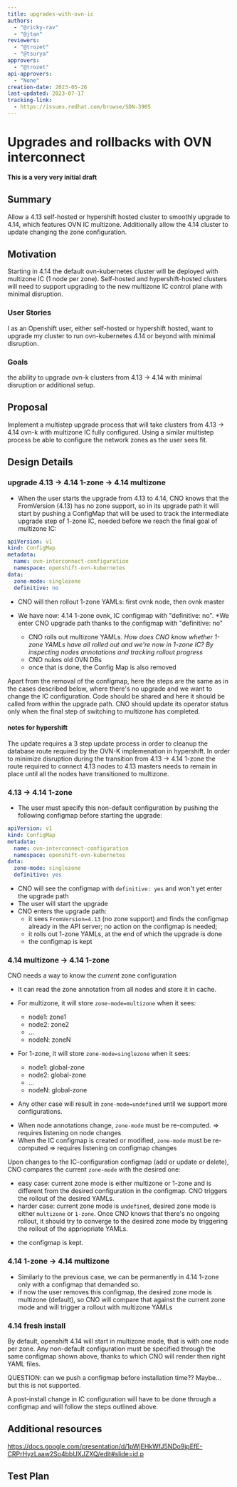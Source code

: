 ```yaml
---
title: upgrades-with-ovn-ic
authors:
  - "@ricky-rav"
  - "@jtan"
reviewers:
  - "@trozet"
  - "@tsurya"
approvers:
  - "@trozet"
api-approvers:
  - "None"
creation-date: 2023-05-26
last-updated: 2023-07-17
tracking-link:
  - https://issues.redhat.com/browse/SDN-3905
---
```


# Upgrades and rollbacks with OVN interconnect

**This is a very very initial draft**

## Summary


Allow a 4.13 self-hosted or hypershift hosted cluster to smoothly upgrade to 4.14, which features OVN IC multizone. 
Additionally allow the 4.14 cluster to update changing the zone configuration. 

## Motivation

Starting in 4.14 the default ovn-kubernetes cluster will be deployed with multizone IC (1 node per zone). Self-hosted and hypershift-hosted clusters will need to support upgrading to 
the new multizone IC control plane with minimal disruption. 

### User Stories

I as an Openshift user, either self-hosted or hypershift hosted, want to upgrade my cluster to run ovn-kubernetes 4.14 or beyond with minimal disruption. 


### Goals

the ability to upgrade ovn-k clusters from 4.13 -> 4.14 with minimal disruption or additional setup. 


## Proposal

Implement a multistep upgrade process that will take clusters from 4.13 -> 4.14 ovn-k with multizone IC fully configured. Using a similar multistep process be able to configure the 
network zones as the user sees fit. 


## Design Details

### upgrade 4.13 -> 4.14 1-zone -> 4.14 multizone
- When the user starts the upgrade from 4.13 to 4.14, CNO knows that the FromVersion (4.13) has no zone support, so in its upgrade path it will start by pushing a ConfigMap that will be used to track the intermediate upgrade step of 1-zone IC, needed before we reach the final goal of multizone IC:
```yaml
apiVersion: v1
kind: ConfigMap
metadata:
  name: ovn-interconnect-configuration
  namespace: openshift-ovn-kubernetes
data:
  zone-mode: singlezone
  definitive: no
```

- CNO will then rollout 1-zone YAMLs: first ovnk node, then ovnk master

- We have now: 4.14 1-zone ovnk, IC configmap with "definitive: no". *We enter CNO upgrade path thanks to the configmap with "definitive: no"
  + CNO rolls out multizone YAMLs. *How does CNO know whether 1-zone YAMLs have all rolled out and we're now in 1-zone IC? By inspecting nodes annotations and tracking rollout progress*
  + CNO nukes old OVN DBs
  + once that is done, the Config Map is also removed

Apart from the removal of the configmap, here the steps are the same as in the cases described below, where there's no upgrade and we want to change the IC configuration. Code should be shared and here it should be called from within the upgrade path. CNO should update its operator status only when the final step of switching to multizone has completed.

#### notes for hypershift
The update requires a 3 step update process in order to cleanup the database route required by the OVN-K implemenation in hypershift. In order to minimize disruption during the transition from 4.13 -> 4.14 1-zone the route required to connect 4.13 nodes to 4.13 masters needs to remain in place until all the nodes have transitioned to multizone. 

### 4.13 -> 4.14 1-zone

- The user must specify this non-default configuration by pushing the following configmap before starting the upgrade:
```yaml
apiVersion: v1
kind: ConfigMap
metadata:
  name: ovn-interconnect-configuration
  namespace: openshift-ovn-kubernetes
data:
  zone-mode: singlezone
  definitive: yes
```


- CNO will see the configmap with `definitive: yes` and won't yet enter the upgrade path
- The user will start the upgrade
- CNO enters the upgrade path:
  + it sees `FromVersion=4.13` (no zone support) and finds the configmap already in the API server; no action on the configmap is needed;
  + it rolls out 1-zone YAMLs, at the end of which the upgrade is done
  + the configmap is kept


### 4.14 multizone -> 4.14 1-zone
CNO needs a way to know the _current_ zone configuration
+ It can read the zone annotation from all nodes and store it in cache.
+ For multizone, it will store `zone-mode=multizone` when it sees:
   - node1: zone1
   - node2: zone2
   - ...
   - nodeN: zoneN
+ For 1-zone, it will store `zone-mode=singlezone` when it sees:
  - node1: global-zone
  - node2: global-zone
  - ...
  - nodeN: global-zone

+ Any other case will result in `zone-mode=undefined` until we support more configurations.

- When node annotations change, `zone-mode` must be re-computed. => requires listening on node changes
- When the IC configmap is created or modified, `zone-mode` must be re-computed  => requires listening on configmap changes 

Upon changes to the IC-configuration configmap (add or update or delete), CNO compares the current `zone-mode` with the desired one:
  + easy case: current zone mode is either multizone or 1-zone and is different from the desired configuration in the configmap. CNO triggers the rollout of the desired YAMLs.
  + harder case: current zone mode is `undefined`, desired zone mode is either `multizone` or `1-zone`. Once CNO knows that there's no ongoing rollout, it should try to converge to the desired zone mode by triggering the rollout of the appriopriate YAMLs.

- the configmap is kept.


### 4.14 1-zone -> 4.14 multizone
- Similarly to the previous case, we can be permanently in 4.14 1-zone only with a configmap that demanded so.
- if now the user removes this configmap, the desired zone mode is multizone (default), so CNO will compare that against the current zone mode and will trigger a rollout with multizone YAMLs


### 4.14 fresh install
By default, openshift 4.14 will start in multizone mode, that is with one node per zone. 
Any non-default configuration must be specified through the same configmap shown above, thanks to which CNO will render then right YAML files.

QUESTION: can we push a configmap before installation time?? Maybe... but this is not supported.

A post-install change in IC configuration will have to be done through a configmap and will follow the steps outlined above.

## Additional resources
https://docs.google.com/presentation/d/1pWjEHkWfJ5NDo9jpEfE-CRPrHyzLaaw2So4bbUXJZXQ/edit#slide=id.p

## Test Plan
